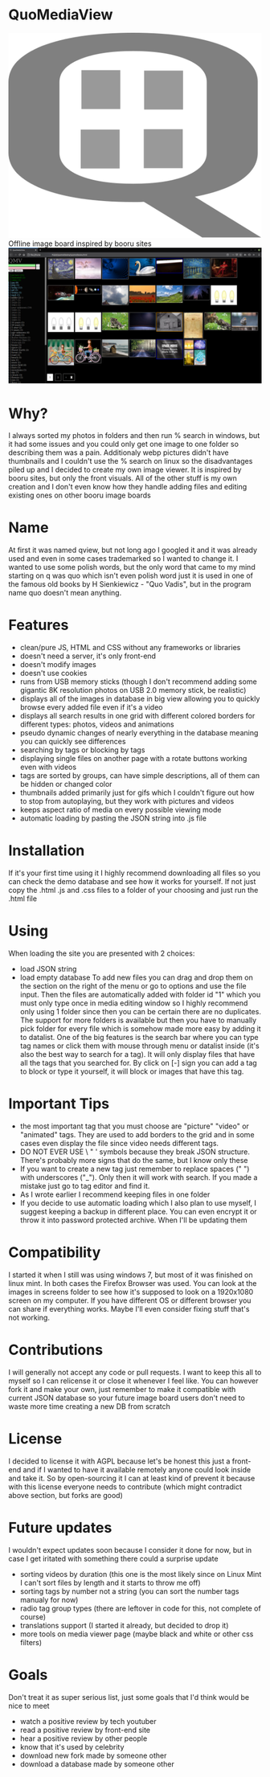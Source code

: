 # QuoMediaView
![QMV Logo](/qmvfiles/quomediaview.svg)
Offline image board inspired by booru sites
![starting site](https://raw.githubusercontent.com/MrQuerter/QuoMediaView/4651fcae50616426b7ad17c043d140768378a9ae/screens/Zrzut%20ekranu%20z%202021-05-25%2018-01-26.png)
# Why?
I always sorted my photos in folders and then run % search in windows, but it had some issues and you could only get one image to one folder so describing them was a pain. Additionaly webp pictures didn't have thumbnails and I couldn't use the % search on linux so the disadvantages piled up and I decided to create my own image viewer. It is inspired by booru sites, but only the front visuals. All of the other stuff is my own creation and I don't even know how they handle adding files and editing existing ones on other booru image boards
# Name
At first it was named qview, but not long ago I googled it and it was already used and even in some cases trademarked so I wanted to change it. I wanted to use some polish words, but the only word that came to my mind starting on q was quo which isn't even polish word just it is used in one of the famous old books by H Sienkiewicz - "Quo Vadis", but in the program name quo doesn't mean anything.
# Features
* clean/pure JS, HTML and CSS without any frameworks or libraries
* doesn't need a server, it's only front-end
* doesn't modify images
* doesn't use cookies
* runs from USB memory sticks (though I don't recommend adding some gigantic 8K resolution photos on USB 2.0 memory stick, be realistic)
* displays all of the images in database in big view allowing you to quickly browse every added file even if it's a video
* displays all search results in one grid with different colored borders for different types: photos, videos and animations
* pseudo dynamic changes of nearly everything in the database meaning you can quickly see differences
* searching by tags or blocking by tags
* displaying single files on another page with a rotate buttons working even with videos
* tags are sorted by groups, can have simple descriptions, all of them can be hidden or changed color
* thumbnails added primarily just for gifs which I couldn't figure out how to stop from autoplaying, but they work with pictures and videos
* keeps aspect ratio of media on every possible viewing mode
* automatic loading by pasting the JSON string into .js file
# Installation
If it's your first time using it I highly recommend downloading all files so you can check the demo database and see how it works for yourself. If not just copy the .html .js and .css files to a folder of your choosing and just run the .html file
# Using
When loading the site you are presented with 2 choices:
* load JSON string
* load empty database
To add new files you can drag and drop them on the section on the right of the menu or go to options and use the file input. Then the files are automatically added with folder id "1" which you must only type once in media editing window so I highly recommend only using 1 folder since then you can be certain there are no duplicates. The support for more folders is available but then you have to manually pick folder for every file which is somehow made more easy by adding it to datalist.
One of the big features is the search bar where you can type tag names or click them with mouse through menu or datalist inside (it's also the best way to search for a tag). It will only display files that have all the tags that you searched for. By click on [-] sign you can add a tag to block or type it yourself, it will block or images that have this tag.
# Important Tips
* the most important tag that you must choose are "picture" "video" or "animated" tags. They are used to add borders to the grid and in some cases even display the file since video needs different tags.
* DO NOT EVER USE \ " ' symbols because they break JSON structure. There's probably more signs that do the same, but I know only these
* If you want to create a new tag just remember to replace spaces (" ") with underscores ("_"). Only then it will work with search. If you made a mistake just go to tag editor and find it.
* As I wrote earlier I recommend keeping files in one folder
* If you decide to use automatic loading which I also plan to use myself, I suggest keeping a backup in different place. You can even encrypt it or throw it into password protected archive. When I'll be updating them
# Compatibility
I started it when I still was using windows 7, but most of it was finished on linux mint. In both cases the Firefox Browser was used. You can look at the images in screens folder to see how it's supposed to look on a 1920x1080 screen on my computer. If you have different OS or different browser you can share if everything works. Maybe I'll even consider fixing stuff that's not working.
# Contributions
I will generally not accept any code or pull requests. I want to keep this all to myself so I can relicense it or close it whenever I feel like. You can however fork it and make your own, just remember to make it compatible with current JSON database so your future image board users don't need to waste more time creating a new DB from scratch
# License
I decided to license it with AGPL because let's be honest this just a front-end and if I wanted to have it available remotely anyone could look inside and take it. So by open-sourcing it I can at least kind of prevent it because with this license everyone needs to contribute (which might contradict above section, but forks are good)
# Future updates
I wouldn't expect updates soon because I consider it done for now, but in case I get iritated with something there could a surprise update
* sorting videos by duration (this one is the most likely since on Linux Mint I can't sort files by length and it starts to throw me off)
* sorting tags by number not a string (you can sort the number tags manualy for now)
* radio tag group types (there are leftover in code for this, not complete of course)
* translations support (I started it already, but decided to drop it)
* more tools on media viewer page (maybe black and white or other css filters)
# Goals
Don't treat it as super serious list, just some goals that I'd think would be nice to meet
* watch a positive review by tech youtuber
* read a positive review by front-end site
* hear a positive review by other people
* know that it's used by celebrity
* download new fork made by someone other
* download a database made by someone other
